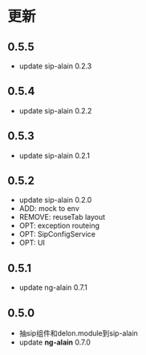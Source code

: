 
# 更新

## 0.5.5

* update sip-alain 0.2.3

## 0.5.4

* update sip-alain 0.2.2

## 0.5.3

* update sip-alain 0.2.1

## 0.5.2

* update sip-alain 0.2.0
* ADD: mock to env
* REMOVE: reuseTab layout
* OPT: exception routeing
* OPT: SipConfigService
* OPT: UI

## 0.5.1

* update ng-alain 0.7.1

## 0.5.0

* 抽sip组件和delon.module到sip-alain
* update **ng-alain**  0.7.0

